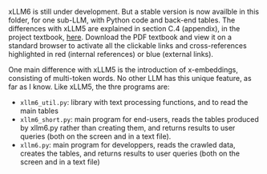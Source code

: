 xLLM6 is still under development. But a stable version is now availble in this folder, for one sub-LLM, with Python code and back-end tables. The differences with xLLM5 are explained in section C.4 (appendix), in the project textbook, <a href="https://github.com/VincentGranville/Large-Language-Models/blob/main/Projects4.pdf">here</a>. Download the PDF textbook and view it on a standard browser to activate all the clickable links and cross-references highlighted in red (internal references) or blue (external links). 

One main difference with xLLM5 is the introduction of x-embeddings, consisting of multi-token words. No other LLM has this unique feature, as far as I know. Like xLLM5, the thre programs are: 

<ul>
  <li><code>xllm6_util.py</code>: library with text processing functions, and to read the main tables</li>
  <li><code>xllm6_short.py</code>: main program for end-users, reads the tables produced by xllm6.py rather than creating them, and returns results to user queries (both on the screen and in a text file). </li>
  <li><code>xllm6.py</code>: main program for developpers, reads the crawled data, creates the tables, and returns results to user queries (both on the screen and in a text file)</li>
</ul>
